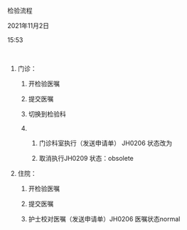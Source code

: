 检验流程

2021年11月2日

15:53

 

1.  门诊：

    1.  开检验医嘱

    2.  提交医嘱

    3.  切换到检验科

    4.   

        1.  门诊科室执行（发送申请单） JH0206 状态改为

        2.  取消执行JH0209 状态：obsolete

2.  住院：

    1.  开检验医嘱

    2.  提交医嘱

    3.  护士校对医嘱（发送申请单）JH0206 医嘱状态normal
